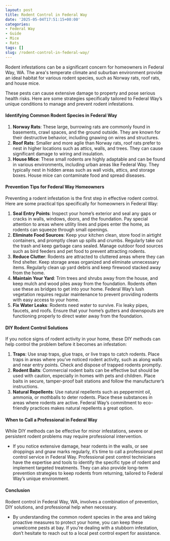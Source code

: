 ```yaml
---
layout: post
title: Rodent Control in Federal Way
date: '2025-05-04T17:51:15+00:00'
categories:
- Federal Way
- Guide
- Mice
- Rats
tags: []
slug: /rodent-control-in-federal-way/
---
```


Rodent infestations can be a significant concern for homeowners in Federal Way, WA. The area's temperate climate and suburban environment provide an ideal habitat for various rodent species, such as Norway rats, roof rats, and house mice.

These pests can cause extensive damage to property and pose serious health risks. Here are some strategies specifically tailored to Federal Way’s unique conditions to manage and prevent rodent infestations.
#### Identifying Common Rodent Species in Federal Way
1. **Norway Rats**: These large, burrowing rats are commonly found in basements, crawl spaces, and the ground outside. They are known for their destructive behavior, including gnawing on wires and structures.
2. **Roof Rats**: Smaller and more agile than Norway rats, roof rats prefer to nest in higher locations such as attics, walls, and trees. They can cause significant damage to wiring and insulation.
3. **House Mice**: These small rodents are highly adaptable and can be found in various environments, including urban areas like Federal Way. They typically nest in hidden areas such as wall voids, attics, and storage boxes. House mice can contaminate food and spread diseases.
#### Prevention Tips for Federal Way Homeowners
Preventing a rodent infestation is the first step in effective rodent control. Here are some practical tips specifically for homeowners in Federal Way:
1. **Seal Entry Points**: Inspect your home’s exterior and seal any gaps or cracks in walls, windows, doors, and the foundation. Pay special attention to areas where utility lines and pipes enter the home, as rodents can squeeze through small openings.
2. **Eliminate Food Sources**: Keep your kitchen clean, store food in airtight containers, and promptly clean up spills and crumbs. Regularly take out the trash and keep garbage cans sealed. Manage outdoor food sources such as bird feeders and pet food to prevent attracting rodents.
3. **Reduce Clutter**: Rodents are attracted to cluttered areas where they can find shelter. Keep storage areas organized and eliminate unnecessary items. Regularly clean up yard debris and keep firewood stacked away from the home.
4. **Maintain Your Yard**: Trim trees and shrubs away from the house, and keep mulch and wood piles away from the foundation. Rodents often use these as bridges to get into your home. Federal Way’s lush vegetation requires regular maintenance to prevent providing rodents with easy access to your home.
5. **Fix Water Leaks**: Rodents need water to survive. Fix leaky pipes, faucets, and roofs. Ensure that your home’s gutters and downspouts are functioning properly to direct water away from the foundation.
#### DIY Rodent Control Solutions
If you notice signs of rodent activity in your home, these DIY methods can help control the problem before it becomes an infestation:
1. **Traps**: Use snap traps, glue traps, or live traps to catch rodents. Place traps in areas where you’ve noticed rodent activity, such as along walls and near entry points. Check and dispose of trapped rodents promptly.
2. **Rodent Baits**: Commercial rodent baits can be effective but should be used with caution, especially in homes with pets and children. Place baits in secure, tamper-proof bait stations and follow the manufacturer’s instructions.
3. **Natural Repellents**: Use natural repellents such as peppermint oil, ammonia, or mothballs to deter rodents. Place these substances in areas where rodents are active. Federal Way’s commitment to eco-friendly practices makes natural repellents a great option.
#### When to Call a Professional in Federal Way
While DIY methods can be effective for minor infestations, severe or persistent rodent problems may require professional intervention.
- If you notice extensive damage, hear rodents in the walls, or see droppings and gnaw marks regularly, it’s time to call a professional pest control service in Federal Way.
Professional pest control technicians have the expertise and tools to identify the specific type of rodent and implement targeted treatments. They can also provide long-term prevention strategies to keep rodents from returning, tailored to Federal Way’s unique environment.
#### Conclusion
Rodent control in Federal Way, WA, involves a combination of prevention, DIY solutions, and professional help when necessary.
- By understanding the common rodent species in the area and taking proactive measures to protect your home, you can keep these unwelcome pests at bay.
If you’re dealing with a stubborn infestation, don’t hesitate to reach out to a local pest control expert for assistance.
